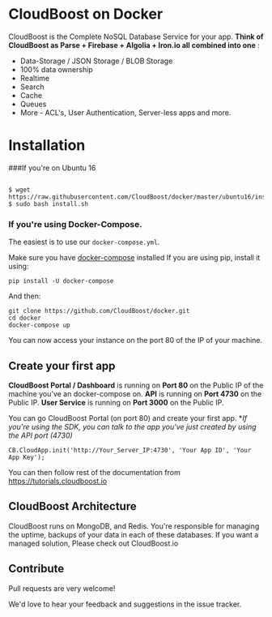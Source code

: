 # CloudBoost on Docker

CloudBoost is the Complete NoSQL Database Service for your app. **Think of CloudBoost as Parse + Firebase + Algolia + Iron.io all combined into one** :
 - Data-Storage / JSON Storage / BLOB Storage
 - 100% data ownership
 - Realtime 
 - Search
 - Cache
 - Queues
 - More - ACL's, User Authentication, Server-less apps and more. 
 

# Installation

###If you're on Ubuntu 16

```

$ wget https://raw.githubusercontent.com/CloudBoost/docker/master/ubuntu16/install.sh
$ sudo bash install.sh

```

### If you're using Docker-Compose. 
The easiest is to use our `docker-compose.yml`.

Make sure you have [docker-compose](http://docs.docker.com/compose/install/) installed 
If you are using pip, install it using:
```
pip install -U docker-compose
```
And then:

```
git clone https://github.com/CloudBoost/docker.git
cd docker
docker-compose up
```

You can now access your instance on the port 80 of the IP of your machine.


## Create your first app

**CloudBoost Portal / Dashboard** is running on **Port 80** on the Public IP of the machine you've an docker-compose on. 
**API** is running on **Port 4730** on the Public IP.
**User Service** is running on **Port 3000** on the Public IP.

You can go CloudBoost Portal (on port 80) and create your first app. **If you're using the SDK, you can talk to the app you've just created by using the API port (4730)*

`CB.CloudApp.init('http://Your_Server_IP:4730', 'Your App ID', 'Your App Key');`

You can then follow rest of the documentation from https://tutorials.cloudboost.io

## CloudBoost Architecture

CloudBoost runs on MongoDB, and Redis. You're responsible for managing the uptime, backups of your data in each of these databases. If you want a managed solution, Please check out CloudBoost.io

## Contribute

Pull requests are very welcome!

We'd love to hear your feedback and suggestions in the issue tracker. 



